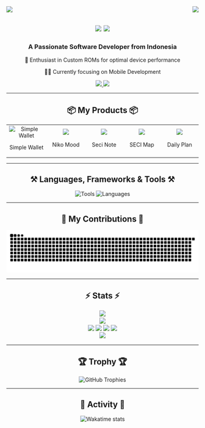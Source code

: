 <div>
    <img align="left" src="https://visitor-badge.laobi.icu/badge?page_id=ArZHa03.ArZHa03" />
    <img align="right" src="https://komarev.com/ghpvc/?username=ArZHa03" />
</div>

<h1 align="center">
    <img src="https://readme-typing-svg.herokuapp.com/?font=Righteous&size=35&center=true&vCenter=true&width=500&height=70&duration=4000&lines=Hi+There!+👋;+I'm+Zaki!;" />
    <img src="https://github-profile-summary-cards.vercel.app/api/cards/profile-details?username=ArZHa03&theme=react">
</h1>

<h3 align="center">A Passionate Software Developer from Indonesia</h3>

<div align="center">
 📱 Enthusiast in Custom ROMs for optimal device performance
 
 👨‍💻 Currently focusing on Mobile Development
</div>

<div align="center"> 
  <a href="mailto:arianto.zaki.hamdalah.03@gmail.com">
    <img src="https://img.shields.io/badge/Gmail-333333?style=for-the-badge&logo=gmail&logoColor=red" />
  </a>
  <a href="https://www.linkedin.com/in/arzha" target="_blank">
    <img src="https://img.shields.io/badge/LinkedIn-0077B5?style=for-the-badge&logo=linkedin&logoColor=white" />
  </a>
</div>

<hr/>

<h2 align="center">📦 My Products 📦</h2>

<table align="center">
  <tr>
    <td align="center" width="130px">
      <a href="https://simplewallet.agileteknik.com" style="text-decoration:none">
        <img src="https://storage.agileteknik.com/media-library/1921/k8RgXYAQadM0DFXCTKoHLMjsQ1vOLV-metadGh1bWIyLnBuZw==-.png" width="100px" alt="Simple Wallet" color="white"/>
        <p>Simple Wallet</p>
      </a>
    </td>
    <td align="center" width="130px">
      <a href="https://nikomood.com" style="text-decoration:none">
        <img src="https://storage.agileteknik.com/media-library/4170/zbvafeqPNZejMcQgzsBhEAx9DmrOGV-metaTmlrbyBNb29kIExvZ28gMzgucG5n-.png" width="100px" />
        <p>Niko Mood</p>
      </a>
    </td>
    <td align="center" width="130px">
      <a href="https://notetaker.agileteknik.com" style="text-decoration:none">
        <img src="https://storage.agileteknik.com/media-library/4208/sg6KzBmUU0ADLaEOj5ICr739PYSvtc-metaTG9nbyBEYXJrIC0gU2VjaSBOb3RlLnBuZw==-.png" width="100px" />
        <p>Seci Note</p>
      </a>
    </td>
    <td align="center" width="130px">
      <a href="https://secimap.com" style="text-decoration:none">
        <img src="https://storage.agileteknik.com/media-library/4599/0B8LM2WWanaBIaYEFR1ImRB8RKRrTK-metaR3JvdXAgMTAwMDAwMzQ0My5wbmc=-.png" width="100px" />
        <p>SECI Map</p>
      </a>
    </td>
    <td align="center" width="130px">
      <a href="https://dailyplanapp.agileteknik.com" style="text-decoration:none">
        <img src="https://storage.agileteknik.com/media-library/4136/KPxfJcrWabWX5BUePkFCAv1NuBQKP1-metaTG9nbyBQbGF5c3RvcmUucG5n-.png" width="100px" />
        <p>Daily Plan</p>
      </a>
    </td>
  </tr>
</table>

<hr/>

<h2 align="center">⚒️ Languages, Frameworks & Tools ⚒️</h2>

<div align="center">
    <img src="https://go-skill-icons.vercel.app/api/icons?i=html,css,vscode,github,git,linux" alt="Tools"/>
    <img src="https://skillicons.dev/icons?i=dart,flutter,java,kotlin,c,php,bootstrap" alt="Languages"/>
</div>

<hr/>

<div align="center">
  <h2>🐍 My Contributions 🐍</h2>
  <img alt="snake eating my contributions" src="https://raw.githubusercontent.com/ArZHa03/ArZHa03/output/github-contribution-grid-snake.svg" />
</div>

<hr/>

<h2 align="center">⚡ Stats ⚡</h2>

<div align="center">
    <img src="https://github-readme-stats-salesp07.vercel.app/api/top-langs/?username=ArZHa03&hide=HTML&langs_count=8&layout=compact&theme=react&border_radius=10&size_weight=0.5&count_weight=0.5&exclude_repo=github-readme-stats" />
    <br>
    <img src="https://github-readme-streak-stats-salesp07.vercel.app/?user=ArZHa03&count_private=true&theme=react&border_radius=10" />
    <br>
    <img src="https://github-profile-summary-cards.vercel.app/api/cards/repos-per-language?username=ArZHa03&theme=react&border_radius=10">
    <img src="https://github-profile-summary-cards.vercel.app/api/cards/most-commit-language?username=ArZHa03&theme=react&border_radius=10">
    <img src="https://github-profile-summary-cards.vercel.app/api/cards/stats?username=ArZHa03&theme=react&border_radius=10">
    <img src="https://github-profile-summary-cards.vercel.app/api/cards/productive-time?username=ArZHa03&theme=react&utcOffset=7&border_radius=10">
    <br>
    <img src="https://github-readme-stats-salesp07.vercel.app/api?username=ArZHa03&count_private=true&show_icons=true&theme=react&rank_icon=github&border_radius=10" />
</div>

<hr/>

<div align="center">
  <h2>🏆 Trophy 🏆</h2>
  <img alt="GitHub Trophies" src="https://github-profile-trophy.vercel.app/?username=ArZHa03&row=2&column=3" />
</div>

<hr/>

<div align="center">
  <h2>🌙 Activity 🌙</h2>
  <img alt="Wakatime stats" src="https://github-readme-stats.vercel.app/api/wakatime?username=ArZHa03&theme=react" />
</div>
